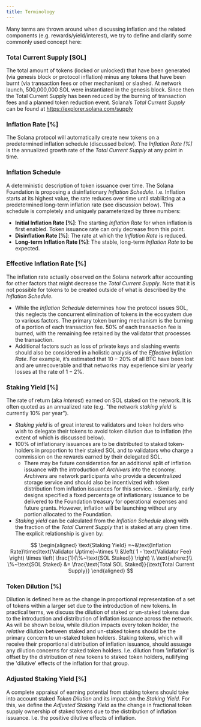 ```yaml
---
title: Terminology
---
```


Many terms are thrown around when discussing inflation and the related
components (e.g. rewards/yield/interest), we try to define and clarify some
commonly used concept here:

### Total Current Supply [SOL]

The total amount of tokens (locked or unlocked) that have been generated (via
genesis block or protocol inflation) minus any tokens that have been burnt (via
transaction fees or other mechanism) or slashed. At network launch, 500,000,000
SOL were instantiated in the genesis block. Since then the Total Current Supply
has been reduced by the burning of transaction fees and a planned token
reduction event. Solana’s _Total Current Supply_ can be found at
https://explorer.solana.com/supply

### Inflation Rate [%]

The Solana protocol will automatically create new tokens on a predetermined
inflation schedule (discussed below). The _Inflation Rate [%]_ is the annualized
growth rate of the _Total Current Supply_ at any point in time.

### Inflation Schedule

A deterministic description of token issuance over time. The Solana Foundation
is proposing a disinflationary _Inflation Schedule_. I.e. Inflation starts at
its highest value, the rate reduces over time until stabilizing at a
predetermined long-term inflation rate (see discussion below). This schedule is
completely and uniquely parameterized by three numbers:

- **Initial Inflation Rate [%]**: The starting _Inflation Rate_ for when
  inflation is first enabled. Token issuance rate can only decrease from this
  point.
- **Disinflation Rate [%]**: The rate at which the _Inflation Rate_ is reduced.
- **Long-term Inflation Rate [%]**: The stable, long-term _Inflation Rate_ to be
  expected.

### Effective Inflation Rate [%]

The inflation rate actually observed on the Solana network after accounting for
other factors that might decrease the _Total Current Supply_. Note that it is
not possible for tokens to be created outside of what is described by the
_Inflation Schedule_.

- While the _Inflation Schedule_ determines how the protocol issues SOL, this
  neglects the concurrent elimination of tokens in the ecosystem due to various
  factors. The primary token burning mechanism is the burning of a portion of
  each transaction fee. $50\%$ of each transaction fee is burned, with the
  remaining fee retained by the validator that processes the transaction.
- Additional factors such as loss of private keys and slashing events should
  also be considered in a holistic analysis of the _Effective Inflation Rate_.
  For example, it’s estimated that $10-20\%$ of all BTC have been lost and are
  unrecoverable and that networks may experience similar yearly losses at the
  rate of $1-2\%$.

### Staking Yield [%]

The rate of return (aka _interest_) earned on SOL staked on the network. It is
often quoted as an annualized rate (e.g. "the network _staking yield_ is
currently $10\%$ per year").

- _Staking yield_ is of great interest to validators and token holders who wish
  to delegate their tokens to avoid token dilution due to inflation (the extent
  of which is discussed below).
- $100\%$ of inflationary issuances are to be distributed to staked
  token-holders in proportion to their staked SOL and to validators who charge a
  commission on the rewards earned by their delegated SOL.
  - There may be future consideration for an additional split of inflation
    issuance with the introduction of _Archivers_ into the economy. _Archivers_
    are network participants who provide a decentralized storage service and
    should also be incentivized with token distribution from inflation issuances
    for this service. - Similarly, early designs specified a fixed percentage of
    inflationary issuance to be delivered to the Foundation treasury for
    operational expenses and future grants. However, inflation will be launching
    without any portion allocated to the Foundation.
- _Staking yield_ can be calculated from the _Inflation Schedule_ along with the
  fraction of the _Total Current Supply_ that is staked at any given time. The
  explicit relationship is given by:

$$
\begin{aligned}
\text{Staking Yield} =~&\text{Inflation Rate}\times\text{Validator Uptime}~\times \\
&\left( 1 - \text{Validator Fee} \right) \times \left( \frac{1}{\%~\text{SOL Staked}} \right) \\
\text{where:}\\
\%~\text{SOL Staked} &= \frac{\text{Total SOL Staked}}{\text{Total Current Supply}}
\end{aligned}
$$

### Token Dilution [%]

Dilution is defined here as the change in proportional representation of a set
of tokens within a larger set due to the introduction of new tokens. In
practical terms, we discuss the dilution of staked or un-staked tokens due to
the introduction and distribution of inflation issuance across the network. As
will be shown below, while dilution impacts every token holder, the _relative_
dilution between staked and un-staked tokens should be the primary concern to
un-staked token holders. Staking tokens, which will receive their proportional
distribution of inflation issuance, should assuage any dilution concerns for
staked token holders. I.e. dilution from 'inflation' is offset by the
distribution of new tokens to staked token holders, nullifying the 'dilutive'
effects of the inflation for that group.

### Adjusted Staking Yield [%]

A complete appraisal of earning potential from staking tokens should take into
account staked _Token Dilution_ and its impact on the _Staking Yield_. For this,
we define the _Adjusted Staking Yield_ as the change in fractional token supply
ownership of staked tokens due to the distribution of inflation issuance. I.e.
the positive dilutive effects of inflation.
